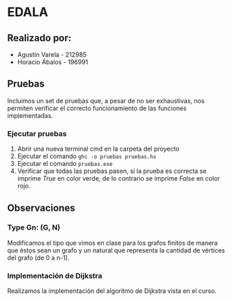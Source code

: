 # EDALA

## Realizado por:
- Agustín Varela - 212985
- Horacio Ábalos - 196991

## Pruebas
Incluimos un set de pruebas que, a pesar de no ser exhaustivas, nos permiten verificar el correcto funcionamiento de las funciones implementadas. 

### Ejecutar pruebas
1. Abrir una nueva terminal cmd en la carpeta del proyecto
2. Ejecutar el comando
```ghc -o pruebas pruebas.hs```
3. Ejecutar el comando ```pruebas.exe```
4. Verificar que todas las pruebas pasen, si la prueba es correcta se imprime _True_ en color verde, de lo contrario se imprime _False_ en color rojo.

## Observaciones

### Type Gn: (G, N)  
Modificamos el tipo que vimos en clase para los grafos finitos de manera que éstos sean un grafo y un natural que representa la cantidad de vértices del grafo (de 0 a n-1).

### Implementación de Dijkstra 
Realizamos la implementación del algoritmo de Dijkstra vista en el curso.
